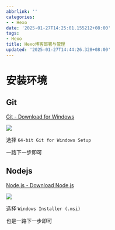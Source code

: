 ```yaml
---
abbrlink: ''
categories:
- - Hexo
date: '2025-01-27T14:25:01.155212+08:00'
tags:
- Hexo
title: Hexo博客部署与管理
updated: '2025-01-27T14:44:26.328+08:00'
---
```

# 安装环境

## Git

[Git - Download for Windows](https://git-scm.com/downloads/win)

![](https://image.kaoqy.me/25/1/IMG_5311.jpeg)

选择 `64-bit Git for Windows Setup`

一路下一步即可

## Nodejs

[Node.js - Download Node.js](https://nodejs.org/zh-cn/download/)

![](https://image.kaoqy.me/25/1/IMG_5312.jpeg)

选择 `Windows Installer (.msi)`

也是一路下一步即可
